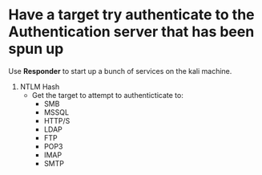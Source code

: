 # Have a target try authenticate to the Authentication server that has been spun up

Use **Responder** to start up a bunch of services on the kali machine.  

1. NTLM Hash
   - Get the target to attempt to authenticticate to:
     -   SMB
     -   MSSQL
     -   HTTP/S
     -   LDAP
     -   FTP
     -   POP3
     -   IMAP
     -   SMTP
     
